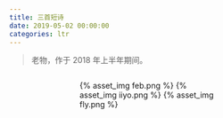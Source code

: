 ```yaml
---
title: 三首短诗
date: 2019-05-02 00:00:00
categories: ltr
---
```

> 老物，作于 2018 年上半年期间。

<div style="max-width: 50%; margin: 2em auto">
{% asset_img feb.png %}
{% asset_img iiyo.png %}
{% asset_img fly.png %}
</div>